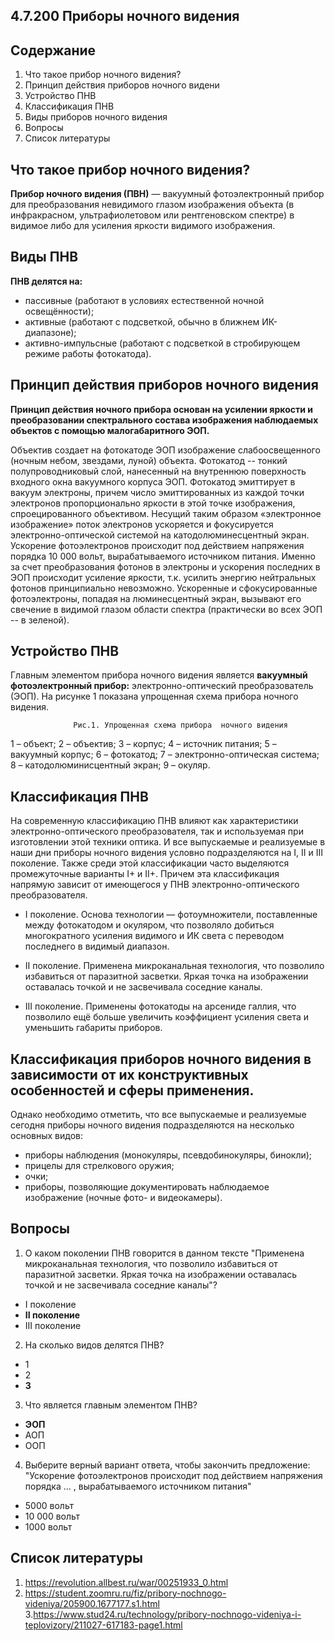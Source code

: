 ## 4.7.200 Приборы ночного видения
## Содержание
1. Что такое прибор ночного видения?
2. Принцип действия приборов ночного видени
3. Устройство ПНВ
4. Классификация ПНВ
5. Виды приборов ночного видения
6. Вопросы
7. Список литературы

## Что такое прибор ночного видения?

**Прибор  ночного видения (ПВН)** — вакуумный фотоэлектронный прибор для преобразования невидимого глазом изображения объекта (в инфракрасном, ультрафиолетовом или рентгеновском спектре) в видимое либо для усиления яркости видимого изображения.
## Виды ПНВ
**ПНВ делятся на:**
- пассивные (работают в условиях естественной ночной освещённости);
- активные (работают с подсветкой, обычно в ближнем ИК-диапазоне);
- активно-импульсные (работают с подсветкой в стробирующем режиме работы фотокатода).

## Принцип действия приборов ночного видения
**Принцип действия ночного прибора основан на усилении яркости и преобразовании спектрального состава изображения наблюдаемых объектов с помощью малогабаритного ЭОП.**

Объектив создает на фотокатоде ЭОП изображение слабоосвещенного (ночным небом, звездами, луной) объекта. Фотокатод -- тонкий полупроводниковый слой, нанесенный на внутреннюю поверхность входного окна вакуумного корпуса ЭОП. Фотокатод эмиттирует в вакуум электроны, причем число эмиттированных из каждой точки электронов пропорционально яркости в этой точке изображения, спроецированного объективом.
Несущий таким образом «электронное изображение» поток электронов ускоряется и фокусируется электронно-оптической системой на катодолюминесцентный экран. Ускорение фотоэлектронов происходит под действием напряжения порядка 10 000 вольт, вырабатываемого источником питания. Именно за счет преобразования фотонов в электроны и ускорения последних в ЭОП происходит усиление яркости, т.к. усилить энергию нейтральных фотонов принципиально невозможно. Ускоренные и сфокусированные фотоэлектроны, попадая на люминесцентный экран, вызывают его свечение в видимой глазом области спектра (практически во всех ЭОП -- в зеленой).
## Устройство ПНВ
 Главным элементом прибора ночного  видения является **вакуумный фотоэлектронный  прибор:** электронно-оптический преобразователь (ЭОП). На рисунке 1 показана упрощенная схема прибора ночного видения.

                  Рис.1. Упрощенная схема прибора  ночного видения
                  
1 – объект; 2 – объектив; 3 – корпус; 4 – источник питания; 5 – вакуумный корпус; 6 – фотокатод; 7 – электронно-оптическая система; 8 – катодолюминисцентный экран; 9 – окуляр.
## Классификация ПНВ
На современную классификацию  ПНВ влияют как характеристики электронно-оптического  преобразователя, так и используемая при изготовлении этой техники оптика.
И все выпускаемые и реализуемые в наши дни приборы ночного видения условно подразделяются на I, II и III поколение. Также среди этой классификации часто выделяются промежуточные варианты I+ и II+. Причем эта классификация напрямую зависит от имеющегося у ПНВ электронно-оптического преобразователя.
 - I поколение.
Основа технологии — фотоумножители, поставленные между фотокатодом  и окуляром, что позволяло добиться многократного усиления видимого и  ИК света с переводом последнего в видимый диапазон.

- II поколение.
Применена микроканальная технология, что позволило избавиться от паразитной засветки. Яркая точка на изображении оставалась точкой и не засвечивала соседние каналы.

- III поколение.
Применены фотокатоды на арсениде галлия, что позволило ещё больше увеличить коэффициент усиления света и уменьшить габариты приборов.

## Классификация приборов ночного  видения в зависимости  от их конструктивных особенностей и сферы  применения.
Однако необходимо отметить, что все выпускаемые и реализуемые сегодня приборы ночного видения подразделяются на несколько основных видов:
- приборы наблюдения (монокуляры, псевдобинокуляры, бинокли);
- прицелы для стрелкового оружия;
- очки;
- приборы, позволяющие  документировать наблюдаемое изображение (ночные фото- и видеокамеры).

## Вопросы
1. О каком поколении ПНВ говорится в данном тексте "Применена микроканальная технология, что позволило избавиться от паразитной засветки. Яркая точка на изображении оставалась точкой и не засвечивала соседние каналы"?
- I поколение
- **II поколение**
- III поколение

2. На сколько видов делятся ПНВ?
- 1
- 2
- **3**

3. Что является главным элементом ПНВ?

-  **ЭОП**
- АОП
-  ООП

4. Выберите верный  вариант ответа, чтобы закончить предложение:
"Ускорение фотоэлектронов происходит под действием напряжения порядка ... , вырабатываемого источником питания"

- 5000 вольт
- 10 000 вольт
- 1000 вольт

## Список литературы

1. https://revolution.allbest.ru/war/00251933_0.html
2. https://student.zoomru.ru/fiz/pribory-nochnogo-videniya/205900.1677177.s1.html
3.https://www.stud24.ru/technology/pribory-nochnogo-videniya-i-teplovizory/211027-617183-page1.html